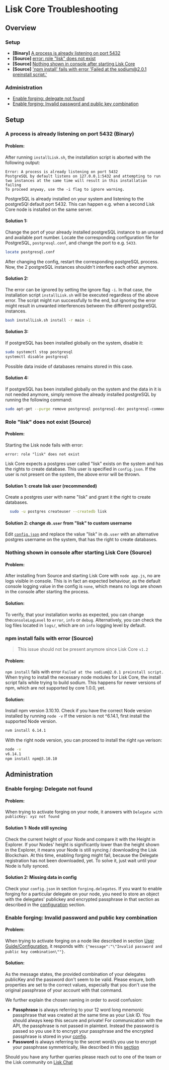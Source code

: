 # Lisk Core Troubleshooting
 
## Overview

### Setup
- **[Binary]** [A process is already listening on port 5432](#a-process-is-already-listening-on-port-5432-binary)
- **[Source]** [error: role "lisk" does not exist](#role-lisk-does-not-exist-source)
- **[Source]** [Nothing shown in console after starting Lisk Core](#nothing-shown-in-console-after-starting-lisk-core-source)
- **[Source]** ['npm install' fails with error 'Failed at the sodium@2.0.1 preinstall script.'](#npm-install-fails-with-error-source)

### Administration
- [Enable forging: delegate not found](#enable-forging-delegate-not-found)
- [Enable forging: Invalid password and public key combination](#enable-forging-invalid-password-and-public-key-combination)

## Setup

### A process is already listening on port 5432 (Binary)

#### Problem:
After running `installLisk.sh`, the installation script is aborted with the following output:
```
Error: A process is already listening on port 5432
PostgreSQL by default listens on 127.0.0.1:5432 and attempting to run two instances at the same time will result in this installation failing
To proceed anyway, use the -i flag to ignore warning.
```
PostgreSQL is already installed on your system and listening to the postgreSQl default port 5432.
This can happen e.g. when a second Lisk Core node is installed on the same server.

#### Solution 1:
Change the port of your already installed postgreSQL instance to an unused and available port number.
Locate the corresponding configuration file for PostgreSQL, `postgresql.conf`, and change the port to e.g. `5433`.
```bash
locate postgresql.conf 
```
After changing the config, restart the corresponding postgreSQL process.
Now, the 2 postgreSQL instances shouldn't interfere each other anymore.

#### Solution 2:
The error can be ignored by setting the ignore flag `-i`.
In that case, the installation script `installLisk.sh` will be executed regardless of the above error.
The script might run successfully to the end, but ignoring the error might result in unwanted interferences between the different postgreSQL instances.
```bash
bash installLisk.sh install -r main -i
```

#### Solution 3:
If postgreSQL has been installed globally on the system, disable it:
```bash
sudo systemctl stop postgresql
systemctl disable postgresql
```
Possible data inside of databases remains stored in this case.

#### Solution 4:
If postgreSQL has been installed globally on the system and the data in it is not needed anymore, simply remove the already installed postgreSQL by running the following command:
```bash
sudo apt-get --purge remove postgresql postgresql-doc postgresql-common
```

### Role "lisk" does not exist (Source)

#### Problem:
Starting the Lisk node fails with error: 
```
error: role "lisk" does not exist
```
Lisk Core expects a postgres user called "lisk" exists on the system and has the rights to create database.
This user is specified in `config.json`.
If the user is not present on the system, the above error will be thrown.

#### Solution 1: create lisk user (recommended)
Create a postgres user with name "lisk" and grant it the right to create databases.
```bash
  sudo -u postgres createuser --createdb lisk
```

#### Solution 2: change `db.user` from "lisk" to custom username

Edit [`config.json`](../user-guide/configuration/configuration.md) and replace the value "lisk" in `db.user` with an alternative postgres username on the system, that has the right to create databases.

### Nothing shown in console after starting Lisk Core (Source)

#### Problem: 
After installing from Source and starting Lisk Core with `node app.js`, no are logs visible in console.
This is in fact an expected behaviour, as the default console logging value in the config is `none`, which means no logs are shown in the console after starting the process.

#### Solution: 
To verify, that your installation works as expected, you can change the`consoleLogLevel` to `error`, `info` or `debug`.
Alternatively, you can check the log files located in `logs/`, which are on `info` logging level by default.

### npm install fails with error (Source)

> This issue should not be present anymore since Lisk Core `v1.2`

#### Problem:
`npm install` fails with error `Failed at the sodium@2.0.1 preinstall script.`
When trying to install the necessary node modules for Lisk Core, the install script fails while trying to build sodium.
This happens for newer versions of npm, which are not supported by core 1.0.0, yet.
#### Solution:
Install npm version 3.10.10.
Check if you have the correct Node version installed by running `node -v`
If the version is not ^6.14.1, first install the supported Node version.
```bash
nvm install 6.14.1
```
With the right node version, you can proceed to install the right `npm` verison:
```bash
node -v
v6.14.1
npm install npm@3.10.10
```

## Administration

### Enable forging: Delegate not found
#### Problem:
When trying to activate forging on your node, it answers with `Delegate with publicKey: xyz not found`
#### Solution 1: Node still syncing
Check the current height of your Node and compare it with the Height in Explorer.
If your Nodes' height is significantly lower than the height shown in the Explorer, it means your Node is still syncing / downloading the Lisk Blockchain. At this time, enabling forging might fail, because the Delegate registration has not been downloaded, yet.
To solve it, just wait until your Node is fully synced.
#### Solution 2: Missing data in config
Check your `config.json` in section `forging.delegates`.
If you want to enable forging for a particular delegate on your node, you need to store an object with the delegates' publickey and encrypted passphrase in that section as described in the [configuration](../user-guide/configuration/configuration.md#forging) section.

### Enable forging: Invalid password and public key combination
#### Problem:
When trying to activate forging on a node like described in section [User Guide/Configuration](../user-guide/configuration/configuration.md#enable-disable-forging), it responds with: `{"message":"\"Invalid password and public key combination\""}`.
#### Solution:
As the message states, the provided combination of your delegates publicKey and the password don't seem to be valid. Please ensure, both properties are set to the correct values, especially that you don't use the original passphrase of your account with that command.

We further explain the chosen naming in order to avoid confusion:
- **Passphrase** is always referring to your 12 word long mnemonic passphrase that was created at the same time as your Lisk ID. You should always keep this secure and private! For communication with the API, the passphrase is not passed in plaintext. Instead the password is passed so you use it to encrypt your passphrase and the encrypted passphrase is stored in your [config](../user-guide/configuration/configuration.md).
- **Password** is always referring to the secret word/s you use to encrypt your passphrase symmetrically, like described in this [section](../user-guide/configuration/configuration.md#forging)

Should you have any further queries please reach out to one of the team or the Lisk community on [Lisk Chat](https://lisk.chat/home)
